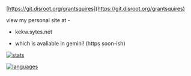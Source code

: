 [https://git.disroot.org/grantsquires](https://git.disroot.org/grantsquires)

view my personal site at -
  
  - kekw.sytes.net
  
  - which is avaliable in gemini! (https soon-ish)

[![stats](https://github-readme-stats.vercel.app/api?username=squiresgrant&theme=tokyonight)](https://github.com/anuraghazra/github-readme-stats)

[![languages](https://github-readme-stats.vercel.app/api/top-langs/?username=squiresgrant&theme=tokyonight&layout=compact)](https://github.com/anuraghazra/github-readme-stats)
